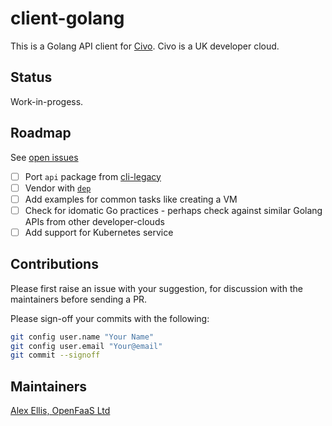 # client-golang

This is a Golang API client for [Civo](https://civo.com). Civo is a UK developer cloud.

## Status

Work-in-progess.

## Roadmap

See [open issues](https://github.com/civo/client-golang/issues)

- [ ] Port `api` package from [cli-legacy](https://github.com/civo/cli-legacy/tree/master/api)
- [ ] Vendor with [`dep`](https://github.com/golang/dep)
- [ ] Add examples for common tasks like creating a VM
- [ ] Check for idomatic Go practices - perhaps check against similar Golang APIs from other developer-clouds
- [ ] Add support for Kubernetes service

## Contributions

Please first raise an issue with your suggestion, for discussion with the maintainers before sending a PR.

Please sign-off your commits with the following:

```sh
git config user.name "Your Name"
git config user.email "Your@email"
git commit --signoff
``` 

## Maintainers

[Alex Ellis, OpenFaaS Ltd](https://github.com/alexellis/)

